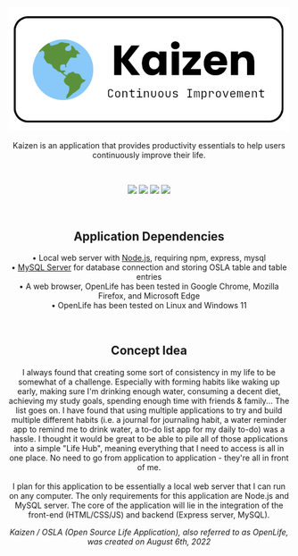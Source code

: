 
<p align="center">
<img src="https://raw.githubusercontent.com/narlock/Kaizen/main/src/client/assets/logo.png">
</p>
<p align="center">Kaizen is an application that provides productivity essentials to help users continuously improve their life.</p>

<br>

<!-- GitHub Shields-->
<p align="center">
  <a href="https://github.com/narlock/Kaizen/releases/"><img src="https://img.shields.io/github/downloads/narlock/Kaizen/total.svg"></a>
  <a href="https://github.com/narlock/Kaizen/releases/"><img src="https://img.shields.io/github/v/release/narlock/Kaizen"></a>
  <a href="https://github.com/narlock/Kaizen/commits/main"><img src="https://img.shields.io/github/last-commit/narlock/Kaizen"></a>
  <a href="https://discord.gg/eEbEYbXaNS"><img src="https://discordapp.com/api/guilds/821757961830793236/widget.png?style=shield"></a>
</p>

<br>

<h2 align="center">Application Dependencies</h2>
<p align="center">
  • Local web server with <a href="https://nodejs.org/">Node.js</a>, requiring npm, express, mysql <br>
  • <a href="https://dev.mysql.com/downloads/mysql/">MySQL Server</a> for database connection and storing OSLA table and table entries<br>
  • A web browser, OpenLife has been tested in Google Chrome, Mozilla Firefox, and Microsoft Edge<br>
  • OpenLife has been tested on Linux and Windows 11<br>
</p>

<br>

<h2 align="center">Concept Idea</h2>
<p align="center">
  I always found that creating some sort of consistency in my life to be somewhat of a challenge. Especially with forming habits like waking up early, making sure I'm drinking enough water, consuming a decent diet, achieving my study goals, spending enough time with friends & family... The list goes on. I have found that using multiple applications to try and build multiple different habits (i.e. a journal for journaling habit, a water reminder app to remind me to drink water, a to-do list app for my daily to-do) was a hassle. I thought it would be great to be able to pile all of those applications into a simple "Life Hub", meaning everything that I need to access is all in one place. No need to go from application to application - they're all in front of me.
 <br><br>
  I plan for this application to be essentially a local web server that I can run on any computer. The only requirements for this application are Node.js and MySQL server. The core of the application will lie in the integration of the front-end (HTML/CSS/JS) and backend (Express server, MySQL).
</p>

<p align="center"><i>Kaizen / OSLA (Open Source Life Application), also referred to as OpenLife, was created on August 6th, 2022</i></p>
